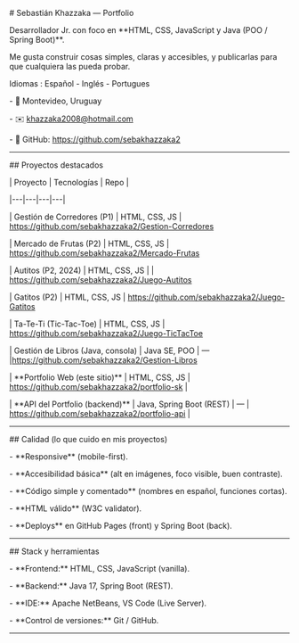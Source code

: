 \# Sebastián Khazzaka — Portfolio



Desarrollador Jr. con foco en \*\*HTML, CSS, JavaScript y Java (POO / Spring Boot)\*\*.  

Me gusta construir cosas simples, claras y accesibles, y publicarlas para que cualquiera las pueda probar.

Idiomas : Español - Inglés - Portugues

\- 📍 Montevideo, Uruguay  

\- ✉️ khazzaka2008@hotmail.com  

\- 🔗 GitHub: https://github.com/sebakhazzaka2



---



\## Proyectos destacados



| Proyecto | Tecnologías | Repo |

|---|---|---|---|

| Gestión de Corredores (P1) | HTML, CSS, JS |  https://github.com/sebakhazzaka2/Gestion-Corredores 

| Mercado de Frutas (P2) | HTML, CSS, JS | https://github.com/sebakhazzaka2/Mercado-Frutas 

| Autitos (P2, 2024) | HTML, CSS, JS | | https://github.com/sebakhazzaka2/Juego-Autitos 

| Gatitos (P2) | HTML, CSS, JS | https://github.com/sebakhazzaka2/Juego-Gatitos

| Ta-Te-Ti (Tic-Tac-Toe) | HTML, CSS, JS |  https://github.com/sebakhazzaka2/Juego-TicTacToe

| Gestión de Libros (Java, consola) | Java SE, POO | — |https://github.com/sebakhazzaka2/Gestion-Libros

| \*\*Portfolio Web (este sitio)\*\* | HTML, CSS, JS |  https://github.com/sebakhazzaka2/portfolio-sk |

| \*\*API del Portfolio (backend)\*\* | Java, Spring Boot (REST) | — | https://github.com/sebakhazzaka2/portfolio-api |







---



\## Calidad (lo que cuido en mis proyectos)

\- \*\*Responsive\*\* (mobile-first).

\- \*\*Accesibilidad básica\*\* (alt en imágenes, foco visible, buen contraste).

\- \*\*Código simple y comentado\*\* (nombres en español, funciones cortas).

\- \*\*HTML válido\*\* (W3C validator).

\- \*\*Deploys\*\* en GitHub Pages (front) y Spring Boot (back).



---



\## Stack y herramientas

\- \*\*Frontend:\*\* HTML, CSS, JavaScript (vanilla).

\- \*\*Backend:\*\* Java 17, Spring Boot (REST).

\- \*\*IDE:\*\* Apache NetBeans, VS Code (Live Server).

\- \*\*Control de versiones:\*\* Git / GitHub.



---




